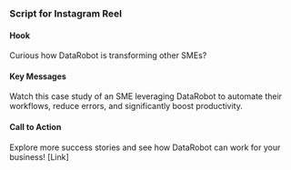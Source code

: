 ### Script for Instagram Reel

#### Hook
Curious how DataRobot is transforming other SMEs?

#### Key Messages
Watch this case study of an SME leveraging DataRobot to automate their workflows, reduce errors, and significantly boost productivity.

#### Call to Action
Explore more success stories and see how DataRobot can work for your business! [Link]